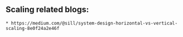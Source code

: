 
## Scaling related blogs:
    * https://medium.com/@sill/system-design-horizontal-vs-vertical-scaling-8e0f24a2e46f